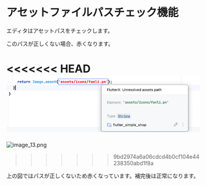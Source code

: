 # アセットファイルパスチェック機能


エディタはアセットパスをチェックします。


このパスが正しくない場合、赤くなります。


<<<<<<< HEAD
![image_13.png](../../assets/images/image_13.png)
=======
![image_13.png](/images/image_13.png)
>>>>>>> 9bd2974a6a06cdcd4b0cf104e44238350abd1f8a


上の図ではパスが正しくないため赤くなっています。補完後は正常になります。
